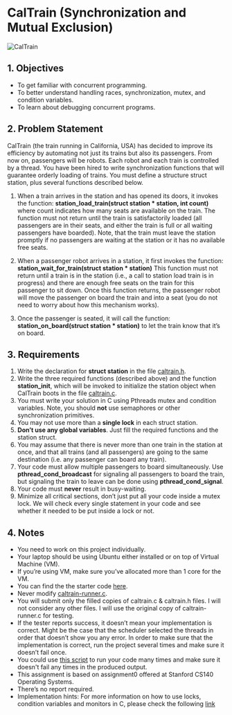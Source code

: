 # CalTrain (Synchronization and Mutual Exclusion)

![CalTrain](caltrain.jpg)

## 1. Objectives

* To get familiar with concurrent programming.
* To better understand handling races, synchronization, mutex, and condition variables.
* To learn about debugging concurrent programs.

## 2. Problem Statement

CalTrain (the train running in California, USA) has decided to improve its efficiency by automating not just its trains but also its passengers. From now on, passengers will be robots. Each robot and each train is controlled by a thread. You have been hired to write synchronization functions that will guarantee orderly loading of trains. You must define a structure struct station, plus several functions described below.

1. When a train arrives in the station and has opened its doors, it invokes the function: **station_load_train(struct station * station, int count)** where count indicates how many seats are available on the train. The function must not return until the train is satisfactorily loaded (all passengers are in their seats, and either the train is full or all waiting passengers have boarded). Note, that the train must leave the station promptly if no passengers are waiting at the station or it has no available free seats.

2. When a passenger robot arrives in a station, it first invokes the function: **station_wait_for_train(struct station * station)** This function must not return until a train is in the station (i.e., a call to station load train is in progress) and there are enough free seats on the train for this passenger to sit down. Once this function returns, the passenger robot will move the passenger on board the train and into a seat (you do not need to worry about how this mechanism works).

3. Once the passenger is seated, it will call the function: **station_on_board(struct station * station)** to let the train know that it’s on board.

## 3. Requirements

1. Write the declaration for **struct station** in the file [caltrain.h](lab3_starter_code/caltrain.h).
2. Write the three required functions (described above) and the function **station_init**, which will be invoked to initialize the station object when CalTrain boots in the file [caltrain.c](lab3_starter_code/caltrain.c).
3. You must write your solution in C using Pthreads mutex and condition variables. Note, you should **not** use semaphores or other synchronization primitives.
4. You may not use more than a **single lock** in each struct station.
5. **Don’t use any global variables**. Just fill the required functions and the station struct.
6. You may assume that there is never more than one train in the station at once, and that all trains (and all passengers) are going to the same destination (i.e. any passenger can board any train).
7. Your code must allow multiple passengers to board simultaneously. Use **pthread_cond_broadcast** for signaling all passengers to board the train, but signaling the train to leave can be done using **pthread_cond_signal**.
8. Your code must **never** result in busy-waiting.
9. Minimize all critical sections, don’t just put all your code inside a mutex lock. We will check every single statement in your code and see whether it needed to be put inside a lock or not.

## 4. Notes

* You need to work on this project individually.
* Your laptop should be using Ubuntu either installed or on top of Virtual Machine (VM).
* If you’re using VM, make sure you’ve allocated more than 1 core for the VM.
* You can find the the starter code [here](lab3_starter_code/).
* Never modify [caltrain-runner.c](lab3_starter_code/caltrain-runner.c).
* You will submit only the filled copies of caltrain.c & caltrain.h files. I will not consider any other files. I will use the original copy of caltrain-runner.c for testing.
* If the tester reports success, it doesn’t mean your implementation is correct. Might be the case that the scheduler selected the threads in order that doesn’t show you any error. In order to make sure that the implementation is correct, run the project several times and make sure it doesn’t fail once.
* You could use [this script](lab3_starter_code/repeat.sh) to run your code many times and make sure it doesn't fail any times in the produced output.
* This assignment is based on assignment0 offered at Stanford CS140 Operating Systems.
* There’s no report required.
* Implementation hints: For more information on how to use locks, condition variables and monitors in C, please check the following [link](https://web.stanford.edu/~ouster/cgi-bin/cs140-spring20/lecture.php?topic=locks#:~:text=Condition%20variables%3A%20used%20to%20wait,re%2Dacquire%20lock%20before%20returning.)
